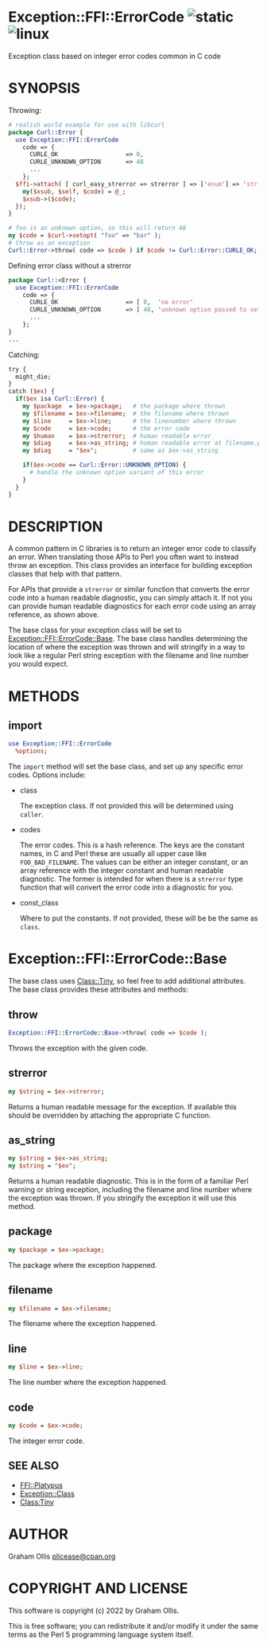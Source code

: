 # Exception::FFI::ErrorCode ![static](https://github.com/PerlFFI/Exception-FFI-ErrorCode/workflows/static/badge.svg) ![linux](https://github.com/PerlFFI/Exception-FFI-ErrorCode/workflows/linux/badge.svg)

Exception class based on integer error codes common in C code

# SYNOPSIS

Throwing:

```perl
# realish world example for use with libcurl
package Curl::Error {
  use Exception::FFI::ErrorCode
    code => {
      CURLE_OK                   => 0,
      CURLE_UNKNOWN_OPTION       => 48
      ...
    };
  $ffi->attach( [ curl_easy_strerror => strerror ] => ['enum'] => 'string' => sub {
    my($xsub, $self, $code) = @_;
    $xsub->($code);
  });
}

# foo is an unknown option, so this will return 48
my $code = $curl->setopt( "foo" => "bar" );
# throw as an exception
Curl::Error->throw( code => $code ) if $code != Curl::Error::CURLE_OK;
```

Defining error class without a strerror

```perl
package Curl::<Error {
  use Exception::FFI::ErrorCode
    code => {
      CURLE_OK                   => [ 0,  'no error'                        ],
      CURLE_UNKNOWN_OPTION       => [ 48, 'unknown option passed to setopt' ],
      ...
    };
}
...
```

Catching:

```perl
try {
  might_die;
}
catch ($ex) {
  if($ex isa Curl::Error) {
    my $package  = $ex->package;   # the package where thrown
    my $filename = $ex->filename;  # the filename where thrown
    my $line     = $ex->line;      # the linenumber where thrown
    my $code     = $ex->code;      # the error code
    my $human    = $ex->strerror;  # human readable error
    my $diag     = $ex->as_string; # human readable error at filename.pl line xxx
    my $diag     = "$ex";          # same as $ex->as_string

    if($ex->code == Curl::Error::UNKNOWN_OPTION) {
      # handle the unknown option variant of this error
    }
  }
}
```

# DESCRIPTION

A common pattern in C libraries is to return an integer error code to classify an error.
When translating those APIs to Perl you often want to instead throw an exception.  This
class provides an interface for building exception classes that help with that pattern.

For APIs that provide a `strerror` or similar function that converts the error code into
a human readable diagnostic, you can simply attach it.  If not you can provide human
readable diagnostics for each error code using an array reference, as shown above.

The base class for your exception class will be set to
[Exception::FFI::ErrorCode::Base](#exception-ffi-errorcode-base).  The base class
handles determining the location of where the exception was thrown and will stringify
in a way to look like a regular Perl string exception with the filename and line number
you would expect.

# METHODS

## import

```perl
use Exception::FFI::ErrorCode
  %options;
```

The `import` method will set the base class, and set up any specific error codes.
Options include:

- class

    The exception class.  If not provided this will be determined using `caller`.

- codes

    The error codes.  This is a hash reference.  The keys are the constant names, in C and
    Perl these are usually all upper case like `FOO_BAD_FILENAME`.  The values can be either
    an integer constant, or an array reference with the integer constant and human readable
    diagnostic.  The former is intended for when there is a `strerror` type function that
    will convert the error code into a diagnostic for you. 

- const\_class

    Where to put the constants.  If not provided, these will be be the same as `class`.

# Exception::FFI::ErrorCode::Base

The base class uses [Class::Tiny](https://metacpan.org/pod/Class::Tiny), so feel free to add additional attributes.
The base class provides these attributes and methods:

## throw

```perl
Exception::FFI::ErrorCode::Base->throw( code => $code );
```

Throws the exception with the given code.

## strerror

```perl
my $string = $ex->strerror;
```

Returns a human readable message for the exception.  If available this should be overridden
by attaching the appropriate C function.

## as\_string

```perl
my $string = $ex->as_string;
my $string = "$ex";
```

Returns a human readable diagnostic.  This is in the form of a familiar Perl warning or
string exception, including the filename and line number where the exception was thrown.
If you stringify the exception it will use this method.

## package

```perl
my $package = $ex->package;
```

The package where the exception happened.

## filename

```perl
my $filename = $ex->filename;
```

The filename where the exception happened.

## line

```perl
my $line = $ex->line;
```

The line number where the exception happened.

## code

```perl
my $code = $ex->code;
```

The integer error code.

## SEE ALSO

- [FFI::Platypus](https://metacpan.org/pod/FFI::Platypus)
- [Exception::Class](https://metacpan.org/pod/Exception::Class)
- [Class:Tiny](Class:Tiny)

# AUTHOR

Graham Ollis <plicease@cpan.org>

# COPYRIGHT AND LICENSE

This software is copyright (c) 2022 by Graham Ollis.

This is free software; you can redistribute it and/or modify it under
the same terms as the Perl 5 programming language system itself.
